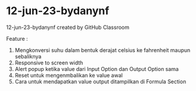 # 12-jun-23-bydanynf
12-jun-23-bydanynf created by GitHub Classroom

Feature :
1.  Mengkonversi suhu dalam bentuk derajat celsius ke fahrenheit maupun sebaliknya
2.  Responsive to screen width
3.  Alert popup ketika value dari Input Option dan Output Option sama
4.  Reset untuk mengenmbalikan ke value awal
5.  Cara untuk mendapatkan value output ditampilkan di Formula Section
